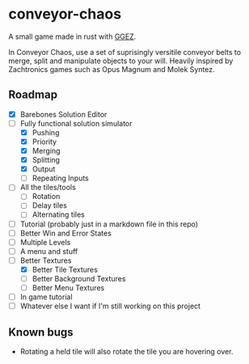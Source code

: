 # conveyor-chaos
A small game made in rust with [GGEZ](https://ggez.rs/).

In Conveyor Chaos, use a set of suprisingly versitile conveyor belts to merge, split and manipulate objects to your will. Heavily inspired by Zachtronics games such as Opus Magnum and Molek Syntez.

## Roadmap
- [X] Barebones Solution Editor
- [ ] Fully functional solution simulator
  - [X] Pushing
  - [X] Priority
  - [X] Merging
  - [X] Splitting
  - [X] Output
  - [ ] Repeating Inputs
- [ ] All the tiles/tools
  - [ ] Rotation
  - [ ] Delay tiles
  - [ ] Alternating tiles
- [ ] Tutorial (probably just in a markdown file in this repo)
- [ ] Better Win and Error States
- [ ] Multiple Levels
- [ ] A menu and stuff
- [ ] Better Textures
  - [X] Better Tile Textures
  - [ ] Better Background Textures
  - [ ] Better Menu Textures
- [ ] In game tutorial
- [ ] Whatever else I want if I'm still working on this project

## Known bugs
 - Rotating a held tile will also rotate the tile you are hovering over.
